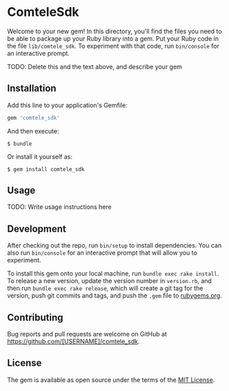 # ComteleSdk

Welcome to your new gem! In this directory, you'll find the files you need to be able to package up your Ruby library into a gem. Put your Ruby code in the file `lib/comtele_sdk`. To experiment with that code, run `bin/console` for an interactive prompt.

TODO: Delete this and the text above, and describe your gem

## Installation

Add this line to your application's Gemfile:

```ruby
gem 'comtele_sdk'
```

And then execute:

    $ bundle

Or install it yourself as:

    $ gem install comtele_sdk

## Usage

TODO: Write usage instructions here

## Development

After checking out the repo, run `bin/setup` to install dependencies. You can also run `bin/console` for an interactive prompt that will allow you to experiment.

To install this gem onto your local machine, run `bundle exec rake install`. To release a new version, update the version number in `version.rb`, and then run `bundle exec rake release`, which will create a git tag for the version, push git commits and tags, and push the `.gem` file to [rubygems.org](https://rubygems.org).

## Contributing

Bug reports and pull requests are welcome on GitHub at https://github.com/[USERNAME]/comtele_sdk.

## License

The gem is available as open source under the terms of the [MIT License](https://opensource.org/licenses/MIT).
